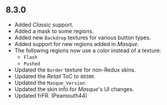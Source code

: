 ## 8.3.0

- Added _Classic_ support.
- Added a mask to some regions.
- Added new `Backdrop` textures for various button types.
- Added support for new regions added in _Masque_.
- The following regions now use a color instead of a texture:
  - `Flash`
  - `Pushed`
- Updated the `Border` texture for non-Redux skins.
- Updated the _Retail_ ToC to `80300`.
- Updated the `Masque_Version`.
- Updated the skin info for _Masque_'s UI changes.
- Updated frFR. (Peamouth44)
